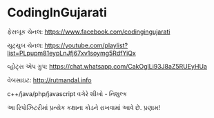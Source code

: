 # CodingInGujarati
ફેસબૂક ચેનલ: https://www.facebook.com/codingingujarati

યુટ્યુબ ચેનલ: https://youtube.com/playlist?list=PLpupm81eypLnJfj67xv1soymg5RdfYiQx 

વ્હોટ્સ એપ ગ્રુપ: https://chat.whatsapp.com/CakOglLi93J8aZ5RUEyHUa

વેબસાઇટ: http://rutmandal.info 


c++/java/php/javascript વગેરે શીખો - નિશુલ્ક

આ રિપોઝિટરીમાં પ્રત્યેક કક્ષાના કોડને રાખવામાં આવે છે. 
પ્રણામ!
